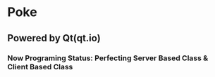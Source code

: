 # Poke
## Powered by Qt(qt.io)
### Now Programing Status: Perfecting Server Based Class & Client Based Class
